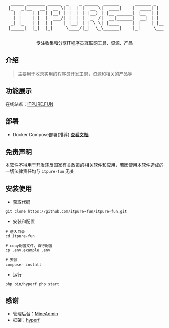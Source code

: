 <div align="center">
  <pre>
  _____ _______ _____  _    _ _____  ______      ______ _    _ _   _ 
 |_   _|__   __|  __ \| |  | |  __ \|  ____|    |  ____| |  | | \ | |
   | |    | |  | |__) | |  | | |__) | |__ ______| |__  | |  | |  \| |
   | |    | |  |  ___/| |  | |  _  /|  __|______|  __| | |  | | . ` |
  _| |_   | |  | |    | |__| | | \ \| |____     | |    | |__| | |\  |
 |_____|  |_|  |_|     \____/|_|  \_\______|    |_|     \____/|_| \_|
  </pre>
  <p>  专注收集和分享IT程序员互联网工具、资源、产品 </p>
</div>

## 介绍

> 主要用于收录实用的程序员开发工具，资源和相关的产品等

## 功能展示

在线站点：<a href="https://itpure.fun" target="_blank">ITPURE.FUN</a>

## 部署

- Docker Compose部署(推荐) <a href="https://github.com/itpure-fun/itpure-fun-deploy/blob/main/README.md" target="_blank">查看文档</a>

## 免责声明

本软件不得用于开发违反国家有关政策的相关软件和应用，若因使用本软件造成的一切法律责任均与 `itpure-fun` 无关

## 安装使用

- 获取代码

```
git clone https://github.com/itpure-fun/itpure-fun.git
```
- 安装和配置

```
# 进入目录
cd itpure-fun 

# copy配置文件，自行配置
cp .env.example .env

# 安装
composer install
```

- 运行

```
php bin/hyperf.php start
```

## 感谢

- 管理后台：<a href="https://www.mineadmin.com/" target="_blank">MineAdmin</a>
- 框架：<a href="https://www.hyperf.io/" target="_blank">hyperf</a> 
